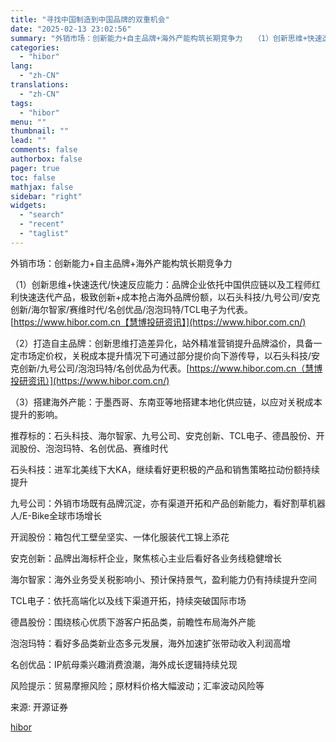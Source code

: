```yaml
---
title: "寻找中国制造到中国品牌的双重机会"
date: "2025-02-13 23:02:56"
summary: "外销市场：创新能力+自主品牌+海外产能构筑长期竞争力　　（1）创新思维+快速迭代/快速反应能力..."
categories:
  - "hibor"
lang:
  - "zh-CN"
translations:
  - "zh-CN"
tags:
  - "hibor"
menu: ""
thumbnail: ""
lead: ""
comments: false
authorbox: false
pager: true
toc: false
mathjax: false
sidebar: "right"
widgets:
  - "search"
  - "recent"
  - "taglist"
---
```


外销市场：创新能力+自主品牌+海外产能构筑长期竞争力

（1）创新思维+快速迭代/快速反应能力：品牌企业依托中国供应链以及工程师红利快速迭代产品，极致创新+成本抢占海外品牌份额，以石头科技/九号公司/安克创新/海尔智家/赛维时代/名创优品/泡泡玛特/TCL电子为代表。[https://www.hibor.com.cn【慧博投研资讯】](https://www.hibor.com.cn/)

（2）打造自主品牌：创新思维打造差异化，站外精准营销提升品牌溢价，具备一定市场定价权，关税成本提升情况下可通过部分提价向下游传导，以石头科技/安克创新/九号公司/泡泡玛特/名创优品为代表。[https://www.hibor.com.cn（慧博投研资讯）](https://www.hibor.com.cn/)

（3）搭建海外产能：于墨西哥、东南亚等地搭建本地化供应链，以应对关税成本提升的影响。

推荐标的：石头科技、海尔智家、九号公司、安克创新、TCL电子、德昌股份、开润股份、泡泡玛特、名创优品、赛维时代

石头科技：进军北美线下大KA，继续看好更积极的产品和销售策略拉动份额持续提升

九号公司：外销市场既有品牌沉淀，亦有渠道开拓和产品创新能力，看好割草机器人/E-Bike全球市场增长

开润股份：箱包代工壁垒坚实、一体化服装代工锦上添花

安克创新：品牌出海标杆企业，聚焦核心主业后看好各业务线稳健增长

海尔智家：海外业务受关税影响小、预计保持景气，盈利能力仍有持续提升空间

TCL电子：依托高端化以及线下渠道开拓，持续突破国际市场

德昌股份：围绕核心优质下游客户拓品类，前瞻性布局海外产能

泡泡玛特：看好多品类新业态多元发展，海外加速扩张带动收入利润高增

名创优品：IP航母乘兴趣消费浪潮，海外成长逻辑持续兑现

风险提示：贸易摩擦风险；原材料价格大幅波动；汇率波动风险等

来源: 开源证券

[hibor](https://www.hibor.com.cn/data/03c62ba58553fd5b017fd5c8a5bc861b.html)
